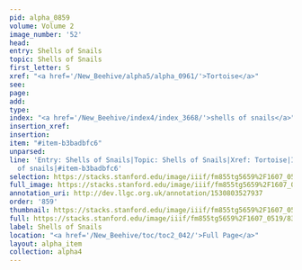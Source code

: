 ```yaml
---
pid: alpha_0859
volume: Volume 2
image_number: '52'
head: 
entry: Shells of Snails
topic: Shells of Snails
first_letter: S
xref: "<a href='/New_Beehive/alpha5/alpha_0961/'>Tortoise</a>"
see: 
page: 
add: 
type: 
index: "<a href='/New_Beehive/index4/index_3668/'>shells of snails</a>"
insertion_xref: 
insertion: 
item: "#item-b3badbfc6"
unparsed: 
line: 'Entry: Shells of Snails|Topic: Shells of Snails|Xref: Tortoise|Index: shells
  of snails|#item-b3badbfc6'
selection: https://stacks.stanford.edu/image/iiif/fm855tg5659%2F1607_0519/831,2702,2917,365/full/0/default.jpg
full_image: https://stacks.stanford.edu/image/iiif/fm855tg5659%2F1607_0519/full/full/0/default.jpg
annotation_uri: http://dev.llgc.org.uk/annotation/1530803527937
order: '859'
thumbnail: https://stacks.stanford.edu/image/iiif/fm855tg5659%2F1607_0519/831,2702,600,180/250,/0/default.jpg
full: https://stacks.stanford.edu/image/iiif/fm855tg5659%2F1607_0519/831,2702,2917,365/full/0/default.jpg
label: Shells of Snails
location: "<a href='/New_Beehive/toc/toc2_042/'>Full Page</a>"
layout: alpha_item
collection: alpha4
---
```

